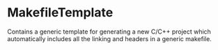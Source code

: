 MakefileTemplate
================

Contains a generic template for generating a new C/C++ project
which automatically includes all the linking and headers in
a generic makefile.


